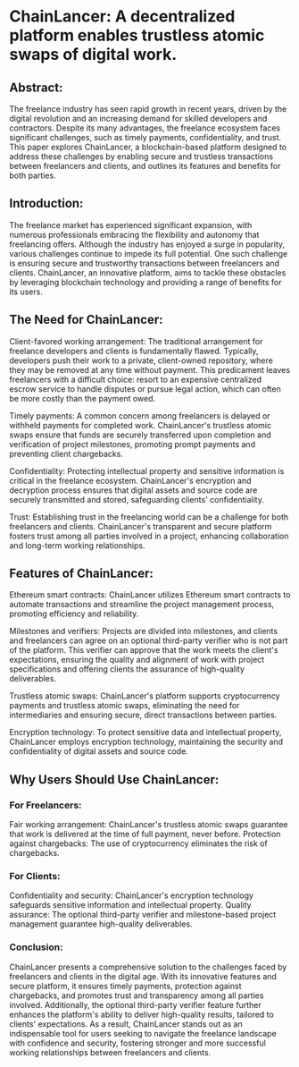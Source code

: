 # ChainLancer: A decentralized platform enables trustless atomic swaps of digital work.

## Abstract:
The freelance industry has seen rapid growth in recent years, driven by the digital revolution and an increasing demand for skilled developers and contractors. Despite its many advantages, the freelance ecosystem faces significant challenges, such as timely payments, confidentiality, and trust. This paper explores ChainLancer, a blockchain-based platform designed to address these challenges by enabling secure and trustless transactions between freelancers and clients, and outlines its features and benefits for both parties.

## Introduction:
The freelance market has experienced significant expansion, with numerous professionals embracing the flexibility and autonomy that freelancing offers. Although the industry has enjoyed a surge in popularity, various challenges continue to impede its full potential. One such challenge is ensuring secure and trustworthy transactions between freelancers and clients. ChainLancer, an innovative platform, aims to tackle these obstacles by leveraging blockchain technology and providing a range of benefits for its users.

## The Need for ChainLancer:
Client-favored working arrangement: The traditional arrangement for freelance developers and clients is fundamentally flawed. Typically, developers push their work to a private, client-owned repository, where they may be removed at any time without payment. This predicament leaves freelancers with a difficult choice: resort to an expensive centralized escrow service to handle disputes or pursue legal action, which can often be more costly than the payment owed.

Timely payments: A common concern among freelancers is delayed or withheld payments for completed work. ChainLancer's trustless atomic swaps ensure that funds are securely transferred upon completion and verification of project milestones, promoting prompt payments and preventing client chargebacks.

Confidentiality: Protecting intellectual property and sensitive information is critical in the freelance ecosystem. ChainLancer's encryption and decryption process ensures that digital assets and source code are securely transmitted and stored, safeguarding clients' confidentiality.

Trust: Establishing trust in the freelancing world can be a challenge for both freelancers and clients. ChainLancer's transparent and secure platform fosters trust among all parties involved in a project, enhancing collaboration and long-term working relationships.

## Features of ChainLancer:
Ethereum smart contracts: ChainLancer utilizes Ethereum smart contracts to automate transactions and streamline the project management process, promoting efficiency and reliability.

Milestones and verifiers: Projects are divided into milestones, and clients and freelancers can agree on an optional third-party verifier who is not part of the platform. This verifier can approve that the work meets the client's expectations, ensuring the quality and alignment of work with project specifications and offering clients the assurance of high-quality deliverables.

Trustless atomic swaps: ChainLancer's platform supports cryptocurrency payments and trustless atomic swaps, eliminating the need for intermediaries and ensuring secure, direct transactions between parties.

Encryption technology: To protect sensitive data and intellectual property, ChainLancer employs encryption technology, maintaining the security and confidentiality of digital assets and source code.

## Why Users Should Use ChainLancer:

### For Freelancers:
Fair working arrangement: ChainLancer's trustless atomic swaps guarantee that work is delivered at the time of full payment, never before.
Protection against chargebacks: The use of cryptocurrency eliminates the risk of chargebacks.

### For Clients:
Confidentiality and security: ChainLancer's encryption technology safeguards sensitive information and intellectual property.
Quality assurance: The optional third-party verifier and milestone-based project management guarantee high-quality deliverables.

### Conclusion:
ChainLancer presents a comprehensive solution to the challenges faced by freelancers and clients in the digital age. With its innovative features and secure platform, it ensures timely payments, protection against chargebacks, and promotes trust and transparency among all parties involved. Additionally, the optional third-party verifier feature further enhances the platform's ability to deliver high-quality results, tailored to clients' expectations. As a result, ChainLancer stands out as an indispensable tool for users seeking to navigate the freelance landscape with confidence and security, fostering stronger and more successful working relationships between freelancers and clients.
